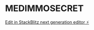 # MEDIMMOSECRET

[Edit in StackBlitz next generation editor ⚡️](https://stackblitz.com/~/github.com/YassAZHA/MEDIMMOSECRET)